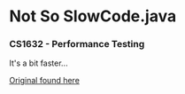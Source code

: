 # Not So SlowCode.java
### CS1632 - Performance Testing
It's a bit faster...

[Original found here](https://github.com/laboon/slowcode "Slllllooooow Code")
